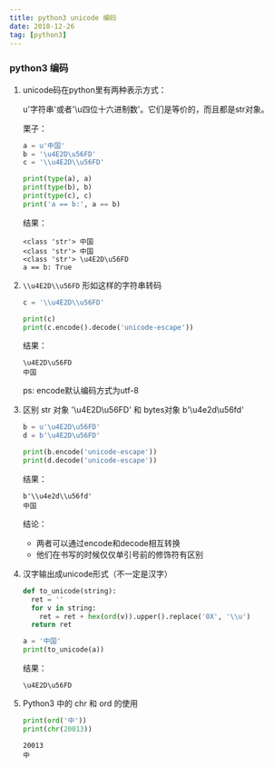 ```yaml
---
title: python3 unicode 编码
date: 2018-12-26
tag: [python3]
---
```


### python3 编码

1. unicode码在python里有两种表示方式：

   u'字符串'或者'\u四位十六进制数'。它们是等价的，而且都是str对象。

   栗子：

   ```python
   a = u'中国'
   b = '\u4E2D\u56FD'
   c = '\\u4E2D\\u56FD'
   
   print(type(a), a)
   print(type(b), b)
   print(type(c), c)
   print('a == b:', a == b)
   ```

   结果：

   ```shell
   <class 'str'> 中国
   <class 'str'> 中国
   <class 'str'> \u4E2D\u56FD
   a == b: True
   ```

   <!--more-->

2. `\\u4E2D\\u56FD` 形如这样的字符串转码

   ```python
   c = '\\u4E2D\\u56FD'
   
   print(c)
   print(c.encode().decode('unicode-escape'))
   ```

   结果：

   ```
   \u4E2D\u56FD
   中国
   ```

   ps: encode默认编码方式为utf-8

3. 区别 str 对象 '\u4E2D\u56FD' 和 bytes对象 b'\\u4e2d\\u56fd'

   ```python
   b = u'\u4E2D\u56FD'
   d = b'\u4E2D\u56FD'
   
   print(b.encode('unicode-escape'))
   print(d.decode('unicode-escape'))
   ```

   结果：

   ```
   b'\\u4e2d\\u56fd'
   中国
   ```

   结论：

    - 两者可以通过encode和decode相互转换
    - 他们在书写的时候仅仅单引号前的修饰符有区别

4. 汉字输出成unicode形式（不一定是汉字）

   ```python
   def to_unicode(string):
     ret = ''
     for v in string:
       ret = ret + hex(ord(v)).upper().replace('0X', '\\u')
     return ret
   
   a = '中国'
   print(to_unicode(a))
   ```

   结果：

   ```
   \u4E2D\u56FD
   ```

5. Python3 中的 chr 和 ord 的使用

   ```python
   print(ord('中'))
   print(chr(20013))
   ```

   ```
   20013
   中
   ```

